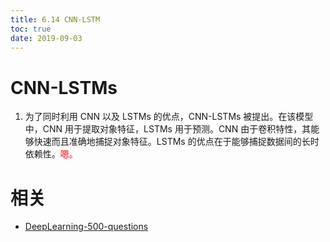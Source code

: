 ```yaml
---
title: 6.14 CNN-LSTM
toc: true
date: 2019-09-03
---
```

# CNN-LSTMs

1. 为了同时利用 CNN 以及 LSTMs 的优点，CNN-LSTMs 被提出。在该模型中，CNN 用于提取对象特征，LSTMs 用于预测。CNN 由于卷积特性，其能够快速而且准确地捕捉对象特征。LSTMs 的优点在于能够捕捉数据间的长时依赖性。<span style="color:red;">嗯。</span>



# 相关

- [DeepLearning-500-questions](https://github.com/scutan90/DeepLearning-500-questions)
